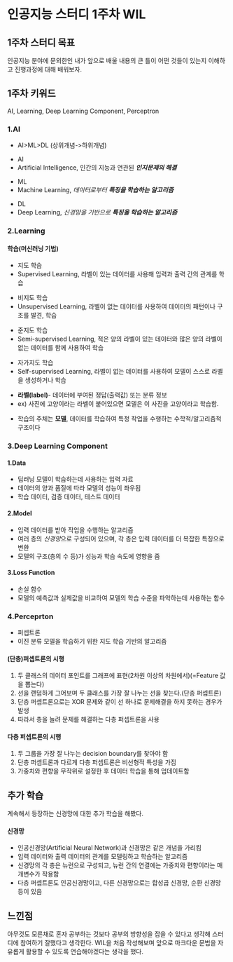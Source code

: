 # 인공지능 스터디 1주차 WIL
## 1주차 스터디 목표
인공지능 분야에 문외한인 내가 앞으로 배울 내용의 큰 틀이 어떤 것들이 있는지 이해하고 진행과정에 대해 배워보자.
## 1주차 키워드
AI, Learning, Deep Learning Component, Perceptron
### 1.**AI**
- AI>ML>DL (상위개념->하위개념)
* AI
* Artificial Intelligence, 인간의 지능과 연관된 ***인지문제의 해결***
- ML
- Machine Learning, *데이터로부터* ***특징을 학습하는 알고리즘***
* DL
* Deep Learning, *신경망을 기반으로* ***특징을 학습하는 알고리즘***
### 2.**Learning**
#### 학습(머신러닝 기법)
- 지도 학습
- Supervised Learning, 라벨이 있는 데이터를 사용해 입력과 출력 간의 관계를 학습
* 비지도 학습
* Unsupervised Learning, 라벨이 없는 데이터를 사용하여 데이터의 패턴이나 구조를 발견, 학습
- 준지도 학습
- Semi-supervised Learning, 적은 양의 라벨이 있는 데이터와 많은 양의 라벨이 없는 데이터를 함께 사용하여 학습
* 자가지도 학습
* Self-supervised Learning, 라벨이 없는 데이터를 사용하여 모델이 스스로 라벨을 생성하거나 학습
- **라벨(label)**- 데이터에 부여된 정답(출력값) 또는 분류 정보
- ex) 사진에 고양이라는 라벨이 붙어있으면 모델은 이 사진을 고양이라고 학습함.
+ 학습의 주체는 **모델**, 데이터를 학습하여 특정 작업을 수행하는 수학적/알고리즘적 구조이다
### 3.**Deep Learning Component**
#### 1.Data
- 딥러닝 모델이 학습하는데 사용하는 입력 자료
- 데이터의 양과 품질에 따라 모델의 성능이 좌우됨
- 학습 데이터, 검증 데이터, 테스트 데이터
#### 2.Model
- 입력 데이터를 받아 작업을 수행하는 알고리즘
- 여러 층의 *신경망*으로 구성되어 있으며, 각 층은 입력 데이터를 더 복잡한 특징으로 변환
- 모델의 구조(층의 수 등)가 성능과 학습 속도에 영향을 줌
#### 3.Loss Function
- 손실 함수
- 모델의 예측값과 실제값을 비교하여 모델의 학습 수준을 파악하는데 사용하는 함수
### 4.**Perceprton**
- 퍼셉트론
- 이진 분류 모델을 학습하기 위한 지도 학습 기반의 알고리즘
#### (단층)퍼셉트론의 시행
1. 두 클래스의 데이터 포인트를 그래프에 표현(2차원 이상의 차원에서)(=Feature 값을 뽑는다)
2. 선을 랜덤하게 그어보며 두 클래스를 가장 잘 나누는 선을 찾는다.(단층 퍼셉트론)
3. 단층 퍼셉트론으로는 XOR 문제와 같이 선 하나로 문제해결을 하지 못하는 경우가 발생
4. 따라서 층을 늘려 문제를 해결하는 다층 퍼셉트론을 사용
#### 다층 퍼셉트론의 시행
1. 두 그룹을 가장 잘 나누는 decision boundary를 찾아야 함
2. 단층 퍼셉트론과 다르게 다층 퍼셉트론은 비선형적 특성을 가짐
3. 가중치와 편향을 무작위로 설정한 후 데이터 학습을 통해 업데이트함
## 추가 학습
계속해서 등장하는 신경망에 대한 추가 학습을 해봤다.
#### 신경망
- 인공신경망(Artificial Neural Network)과 신경망은 같은 개념을 가리킴
- 입력 데이터와 출력 데이터의 관계를 모델링하고 학습하는 알고리즘
- 신경망의 각 층은 뉴런으로 구성되고, 뉴런 간의 연결에는 가중치와 편향이라는 매개변수가 작용함
- 다층 퍼셉트론도 인공신경망이고, 다른 신경망으로는 합성곱 신경망, 순환 신경망 등이 있음
## 느낀점
아무것도 모른채로 혼자 공부하는 것보다 공부의 방향성을 잡을 수 있다고 생각해 스터디에 참여하기 잘했다고 생각한다. WIL을 처음 작성해보며 앞으로 마크다운 문법을 자유롭게 활용할 수 있도록 연습해야겠다는 생각을 했다.